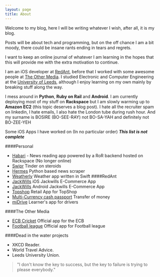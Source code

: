 ```yaml
---
layout: page
title: About
---
```


Welcome to my blog, here I will be writing whatever I wish, after all, it is my blog.

Posts will be about tech and programming, but on the off chance I am a bit moody, there could be insane rants ending in tears and regrets.

I want to keep an online journal of whatever I am learning in the hopes that this will provide me with the extra motivation to continue.

I am an iOS developer at [RedAnt](http://www.redant.com), before that I worked with some awesome people at [The Other Media](http://www.othermedia.com).
I studied Electronic and Computer Engineering at the [University of Leeds](http://www.leeds.ac.uk), although I enjoy learning on my own mainly by breaking stuff along the way.

I mess around in **Python**, **Ruby on Rail** and 
**Android**. I am currently deploying most of my stuff on **Rackspace** but I am slowly warming up to **Amazon EC2** (this topic deserves a blog post).
I hate all the recruiter spam on linkedin, I hate emails, I also hate the London tube during rush hour. And my surname is BOSIRE (BO-SEE-RAY) not BO-SA-YAH and definitely not BO-ZEE-YEH

Some iOS Apps I have worked on (In no particular order) ***This list is not complete***

####Personal
- [Habari](https://itunes.apple.com/gb/app/habari/id509329627?mt=8) - News reading app powered by a RoR backend hosted on Rackspace (No longer online)
- [Swipr](https://itunes.apple.com/gb/app/swipr-auto-liker-for-tinder/id919218867?mt=8) Tinder on steroids
- [Hermes](https://github.com/edwinbosire/hermes) Python based news scraper
- [Weatherly](https://github.com/edwinbosire/YAWA) Weather app written in Swift
####RedAnt
- [JackWills](https://itunes.apple.com/gb/app/jack-wills/id940012948?mt=8) iOS Jackwills E-Commerce App
- [JackWills](https://play.google.com/store/apps/details?id=com.jackwills) Android Jackwills E-Commerce App
- [Topshop](https://itunes.apple.com/gb/app/topshop/id355683626?mt=8)  Retail App for TopShop
- [Multi-Currency cash passport](https://itunes.apple.com/gb/app/multi-currency-cash-passport/id663429657?mt=8)  Transfer of money
- [miDrive](https://itunes.apple.com/gb/app/midrive-essential-driving/id755418884?mt=8) Learner's app for drivers

####The Other Media
- [ECB Cricket](https://itunes.apple.com/gb/app/ecb-cricket/id314954199?mt=8) Official app for the ECB
- [Football league](https://itunes.apple.com/gb/app/football-league-official-clubs/id385520353?mt=8) Official app for Football league

####Dead in the water projects
- XKCD Reader.
- World Travel Advice.
- Leeds University Union.


> "I don't know the key to success, but the key to failure is trying to please everybody."

